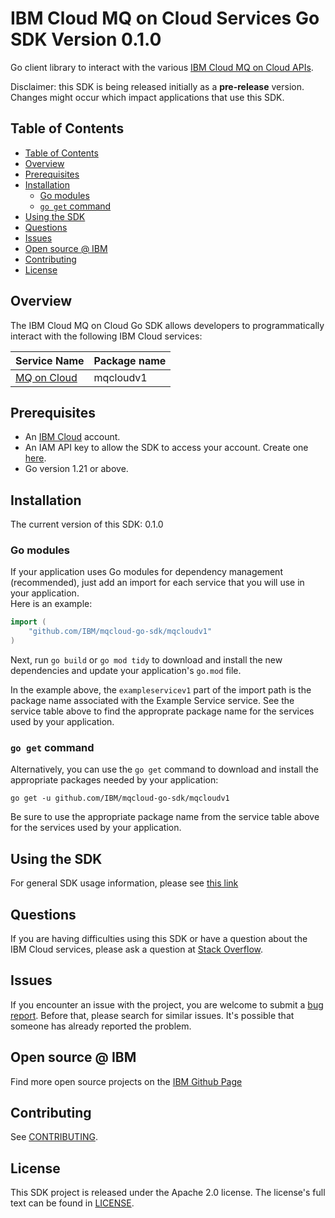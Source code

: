 
# IBM Cloud MQ on Cloud Services Go SDK Version 0.1.0
Go client library to interact with the various [IBM Cloud MQ on Cloud APIs](https://cloud.ibm.com/apidocs/mq-on-cloud).

Disclaimer: this SDK is being released initially as a **pre-release** version.
Changes might occur which impact applications that use this SDK.

## Table of Contents
<!--
  The TOC below is generated using the `markdown-toc` node package.

      https://github.com/jonschlinkert/markdown-toc

  You should regenerate the TOC after making changes to this file.

      npx markdown-toc -i README.md
  -->

<!-- toc -->

  - [Table of Contents](#table-of-contents)
  - [Overview](#overview)
  - [Prerequisites](#prerequisites)
  - [Installation](#installation)
    - [Go modules](#go-modules)
    - [`go get` command](#go-get-command)
  - [Using the SDK](#using-the-sdk)
  - [Questions](#questions)
  - [Issues](#issues)
  - [Open source @ IBM](#open-source--ibm)
  - [Contributing](#contributing)
  - [License](#license)

<!-- tocstop -->

## Overview

The IBM Cloud MQ on Cloud Go SDK allows developers to programmatically interact with the following IBM Cloud services:

Service Name | Package name
--- | ---
[MQ on Cloud](https://cloud.ibm.com/apidocs/mq-on-cloud) | mqcloudv1

## Prerequisites

[ibm-cloud-onboarding]: https://cloud.ibm.com/registration

* An [IBM Cloud][ibm-cloud-onboarding] account.
* An IAM API key to allow the SDK to access your account. Create one [here](https://cloud.ibm.com/iam/apikeys).
* Go version 1.21 or above.

## Installation
The current version of this SDK: 0.1.0

### Go modules  
If your application uses Go modules for dependency management (recommended), just add an import for each service
that you will use in your application.  
Here is an example:

```go
import (
	"github.com/IBM/mqcloud-go-sdk/mqcloudv1"
)
```
Next, run `go build` or `go mod tidy` to download and install the new dependencies and update your application's
`go.mod` file.  

In the example above, the `exampleservicev1` part of the import path is the package name
associated with the Example Service service.
See the service table above to find the approprate package name for the services used by your application.

### `go get` command  
Alternatively, you can use the `go get` command to download and install the appropriate packages needed by your application:
```
go get -u github.com/IBM/mqcloud-go-sdk/mqcloudv1
```
Be sure to use the appropriate package name from the service table above for the services used by your application.

## Using the SDK
For general SDK usage information, please see [this link](https://github.com/IBM/ibm-cloud-sdk-common/blob/main/README.md)

## Questions

If you are having difficulties using this SDK or have a question about the IBM Cloud services,
please ask a question at
[Stack Overflow](http://stackoverflow.com/questions/ask?tags=ibm-cloud).

## Issues
If you encounter an issue with the project, you are welcome to submit a
[bug report](https://github.com/IBM/mqcloud-go-sdk/issues).
Before that, please search for similar issues. It's possible that someone has already reported the problem.

## Open source @ IBM
Find more open source projects on the [IBM Github Page](http://ibm.github.io/)

## Contributing
See [CONTRIBUTING](CONTRIBUTING.md).

## License

This SDK project is released under the Apache 2.0 license.
The license's full text can be found in [LICENSE](LICENSE).
